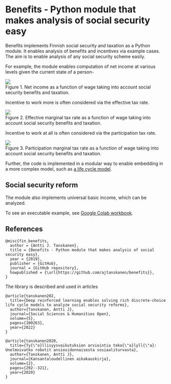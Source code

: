 # Benefits - Python module that makes analysis of social security easy

Benefits implements Finnish social security and taxation as a Python module. It enables analysis of benefits and incentives via example cases.
The aim is to enable analysis of any social security scheme easily.

For example, the module enables computation of net income at various levels given the current state of a person-

<p>
<img src='kuvat/verkkoon_netto.png'><br>
Figure 1. Net income as a function of wage taking into account social security benefits and taxation.

Incentive to work more is often considered via the effective tax rate.

<p>
<img src='kuvat/verkkoon_eff.png'><br>
Figure 2. Effective marginal tax rate as a function of wage taking into account social security benefits and taxation.

Incentive to work at all is often considered via the participation tax rate.

<p>
<img src='kuvat/verkkoon_ptr.png'><br>
Figure 3. Participation marginal tax rate as a function of wage taking into account social security benefits and taxation.

Further, the code is implemented in a modular way to enable embedding in a more complex model, such as <a href='https://github.com/ajtanskanen/lifecycle-rl'>a life cycle model</a>.

Social security reform
----

The module also implements universal basic income, which can be analyzed.

To see an executable example, see <a href='https://colab.research.google.com/drive/1mn6e3EEulFXpQppHKbphRGaA4ujTAx-J#scrollTo=J9Z67ShBbdy8'>Google Colab workbook</a>.

## References

	@misc{fin_benefits,
	  author = {Antti J. Tanskanen},
	  title = {Benefits - Python module that makes analysis of social security easy},
	  year = {2019},
	  publisher = {GitHub},
	  journal = {GitHub repository},
	  howpublished = {\url{https://github.com/ajtanskanen/benefits}},
	}
	
The library is described and used in articles
    
    @article{tanskanen202,
      title={Deep reinforced learning enables solving rich discrete-choice life cycle models to analyze social security reforms},
      author={Tanskanen, Antti J},
      journal={Social Sciences & Humanities Open},
      volume={5},
      pages={100263},
      year={2022}
    }
    
    @article{tanskanen2020,
      title={Ty{\"o}llisyysvaikutuksien arviointia teko{\"a}lyll{\"a}: Unelmoivatko robotit ansiosidonnaisesta sosiaaliturvasta},
      author={Tanskanen, Antti J},
      journal={Kansantaloudellinen aikakauskirja},
      volume={2},
      pages={292--321},
      year={2020}
    }    